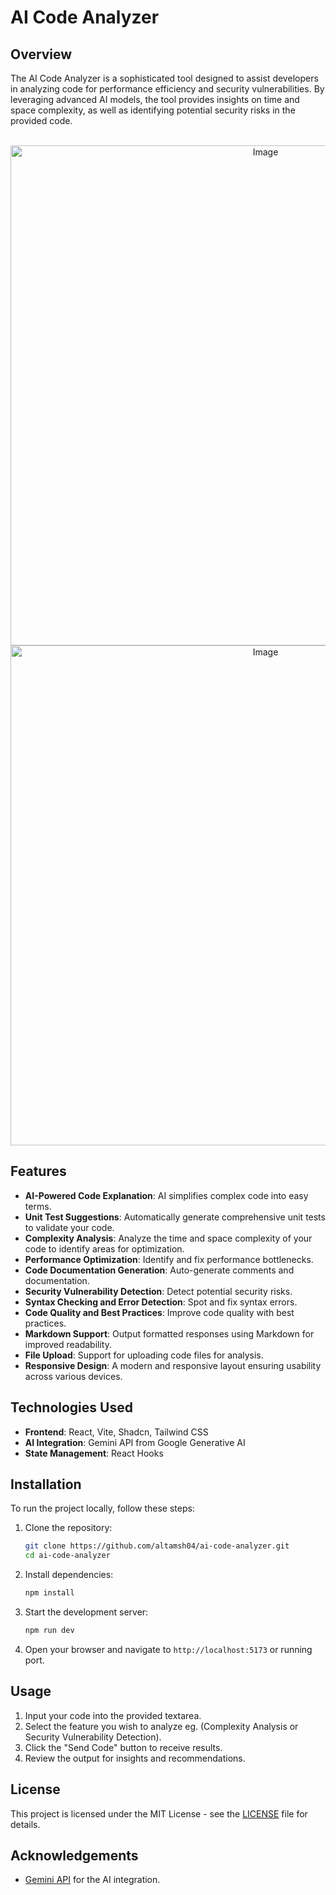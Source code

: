 # AI Code Analyzer

## Overview

The AI Code Analyzer is a sophisticated tool designed to assist developers in analyzing code for performance efficiency and security vulnerabilities. By leveraging advanced AI models, the tool provides insights on time and space complexity, as well as identifying potential security risks in the provided code.

<div align='center'>
   <br>
     <img src="https://github.com/user-attachments/assets/b4d377fe-4141-4851-86ac-a6f7a5846a52" alt="Image" width='800'>
     <img src="https://github.com/user-attachments/assets/fb0982bb-3043-4a3e-b69b-d0a1c930e18c" alt="Image" width='800'>
   <br>
</div>

## Features

- **AI-Powered Code Explanation**: AI simplifies complex code into easy terms.
- **Unit Test Suggestions**: Automatically generate comprehensive unit tests to validate your code.
- **Complexity Analysis**: Analyze the time and space complexity of your code to identify areas for optimization.
- **Performance Optimization**: Identify and fix performance bottlenecks.
- **Code Documentation Generation**: Auto-generate comments and documentation.
- **Security Vulnerability Detection**: Detect potential security risks.
- **Syntax Checking and Error Detection**: Spot and fix syntax errors.
- **Code Quality and Best Practices**: Improve code quality with best practices.
- **Markdown Support**: Output formatted responses using Markdown for improved readability.
- **File Upload**: Support for uploading code files for analysis.
- **Responsive Design**: A modern and responsive layout ensuring usability across various devices.

## Technologies Used

- **Frontend**: React, Vite, Shadcn, Tailwind CSS
- **AI Integration**: Gemini API from Google Generative AI
- **State Management**: React Hooks

## Installation

To run the project locally, follow these steps:

1. Clone the repository:
   ```bash
   git clone https://github.com/altamsh04/ai-code-analyzer.git
   cd ai-code-analyzer
   ```

2. Install dependencies:
   ```bash
   npm install
   ```

3. Start the development server:
   ```bash
   npm run dev
   ```

4. Open your browser and navigate to `http://localhost:5173` or running port.

## Usage

1. Input your code into the provided textarea.
2. Select the feature you wish to analyze eg. (Complexity Analysis or Security Vulnerability Detection).
3. Click the "Send Code" button to receive results.
4. Review the output for insights and recommendations.

## License

This project is licensed under the MIT License - see the [LICENSE](LICENSE) file for details.

## Acknowledgements

- [Gemini API](https://ai.google.dev/) for the AI integration.
